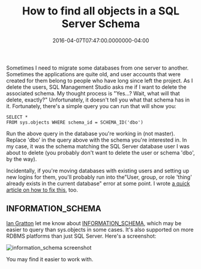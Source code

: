 ﻿---
title: How to find all objects in a SQL Server Schema
date: "2016-04-07T07:47:00.0000000-04:00"
description: Use this query to quickly list everything in a given SQL Server Schema.
featuredImage: /img/how-to-find-all-objects-in-sql-server-schema.png
---

Sometimes I need to migrate some databases from one server to another. Sometimes the applications are quite old, and user accounts that were created for them belong to people who have long since left the project. As I delete the users, SQL Management Studio asks me if I want to delete the associated schema. My thought process is "Yes…? Wait, what will that delete, exactly?" Unfortunately, it doesn't tell you what that schema has in it. Fortunately, there's a simple query you can run that will show you:

`SELECT * `\
`FROM sys.objects
WHERE schema_id = SCHEMA_ID('dbo')`

Run the above query in the database you're working in (not master). Replace 'dbo' in the query above with the schema you're interested in. In my case, it was the schema matching the SQL Server database user I was about to delete (you probably don't want to delete the user or schema 'dbo', by the way).

Incidentally, if you're moving databases with existing users and setting up new logins for them, you'll probably run into the"User, group, or role 'thing' already exists in the current database" error at some point. I wrote [a quick article on how to fix this](https://ardalis.com/sql-server-error-user-group-or-role-already-exists-in-the-current-database), too.

## INFORMATION_SCHEMA

[Ian Gratton](https://www.linkedin.com/in/ian-gratton/) let me know about [INFORMATION_SCHEMA](https://en.wikipedia.org/wiki/Information_schema), which may be easier to query than sys.objects in some cases. It's also supported on more RDBMS platforms than just SQL Server. Here's a screenshot:

![information_schema screenshot](/img/information-schema.jpg)

You may find it easier to work with.

